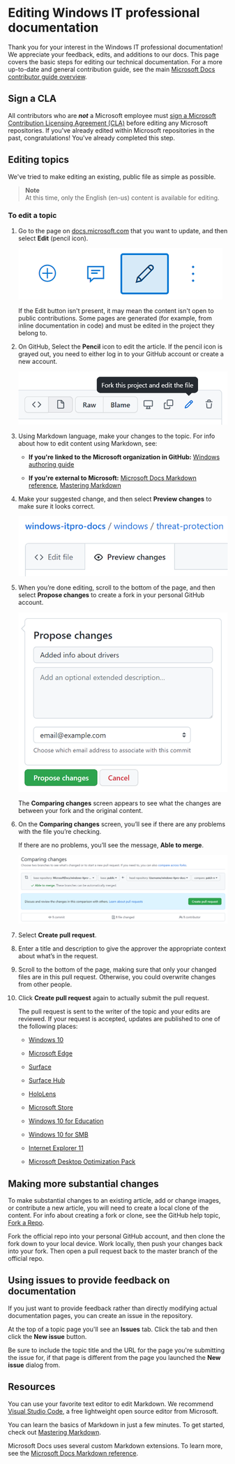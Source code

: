 # Editing Windows IT professional documentation

Thank you for your interest in the Windows IT professional documentation! We appreciate your feedback, edits, and additions to our docs.
This page covers the basic steps for editing our technical documentation.
For a more up-to-date and general contribution guide, see the main [Microsoft Docs contributor guide overview](https://docs.microsoft.com/contribute/).

## Sign a CLA

All contributors who are ***not*** a Microsoft employee must [sign a Microsoft Contribution Licensing Agreement (CLA)](https://cla.microsoft.com/) before editing any Microsoft repositories.
If you've already edited within Microsoft repositories in the past, congratulations!
You've already completed this step.

## Editing topics

We've tried to make editing an existing, public file as simple as possible.

>**Note**<br>
>At this time, only the English (en-us) content is available for editing.

### To edit a topic

1. Go to the page on [docs.microsoft.com](https://docs.microsoft.com/) that you want to update, and then select **Edit** (pencil icon).

    ![Microsoft Docs Web, showing the Edit link.](images/contribute-link.png)

    If the Edit button isn't present, it may mean the content isn't open to public contributions. Some pages are generated (for example, from inline documentation in code) and must be edited in the project they belong to.

2. On GitHub, Select the **Pencil** icon to edit the article. If the pencil icon is grayed out, you need to either log in to your GitHub account or create a new account.

    ![GitHub Web, showing the Pencil icon.](images/pencil-icon.png)

3. Using Markdown language, make your changes to the topic. For info about how to edit content using Markdown, see:
    - **If you're linked to the Microsoft organization in GitHub:** [Windows authoring guide](https://aka.ms/WindowsAuthoring)

    - **If you're external to Microsoft:** [Microsoft Docs Markdown reference](https://docs.microsoft.com/contribute/markdown-reference), [Mastering Markdown](https://guides.github.com/features/mastering-markdown/)

4. Make your suggested change, and then select **Preview changes** to make sure it looks correct.

    ![GitHub Web, showing the Preview Changes tab.](images/preview-changes.png)

5. When you’re done editing, scroll to the bottom of the page, and then select **Propose changes** to create a fork in your personal GitHub account.

    ![GitHub Web, showing the Propose file change button.](images/propose-file-change.png)

    The **Comparing changes** screen appears to see what the changes are between your fork and the original content.

6. On the **Comparing changes** screen, you’ll see if there are any problems with the file you’re checking.

    If there are no problems, you’ll see the message, **Able to merge**.

    ![GitHub Web, showing the Comparing changes screen.](images/compare-changes.png)

7. Select **Create pull request**.

8. Enter a title and description to give the approver the appropriate context about what’s in the request.

9. Scroll to the bottom of the page, making sure that only your changed files are in this pull request. Otherwise, you could overwrite changes from other people.

10. Click **Create pull request** again to actually submit the pull request.

    The pull request is sent to the writer of the topic and your edits are reviewed. If your request is accepted, updates are published to one of the following places:

    - [Windows 10](https://docs.microsoft.com/windows/windows-10)

    - [Microsoft Edge](https://docs.microsoft.com/microsoft-edge/deploy)

    - [Surface](https://docs.microsoft.com/surface)

    - [Surface Hub](https://docs.microsoft.com/surface-hub)

    - [HoloLens](https://docs.microsoft.com/hololens)

    - [Microsoft Store](https://docs.microsoft.com/microsoft-store)

    - [Windows 10 for Education](https://docs.microsoft.com/education/windows)

    - [Windows 10 for SMB](https://docs.microsoft.com/windows/smb)

    - [Internet Explorer 11](https://docs.microsoft.com/internet-explorer)

    - [Microsoft Desktop Optimization Pack](https://docs.microsoft.com/microsoft-desktop-optimization-pack)

## Making more substantial changes

To make substantial changes to an existing article, add or change images, or contribute a new article, you will need to create a local clone of the content.
For info about creating a fork or clone, see the GitHub help topic, [Fork a Repo](https://help.github.com/articles/fork-a-repo/).

Fork the official repo into your personal GitHub account, and then clone the fork down to your local device.  Work locally, then push your changes back into your fork.  Then open a pull request back to the master branch of the official repo.

## Using issues to provide feedback on documentation

If you just want to provide feedback rather than directly modifying actual documentation pages, you can create an issue in the repository.

At the top of a topic page you'll see an **Issues** tab. Click the tab and then click the **New issue** button.

Be sure to include the topic title and the URL for the page you're submitting the issue for, if that page is different from the page you launched the **New issue** dialog from.  

## Resources

You can use your favorite text editor to edit Markdown.  We recommend [Visual Studio Code](https://code.visualstudio.com/), a free lightweight open source editor from Microsoft.

You can learn the basics of Markdown in just a few minutes.  To get started, check out [Mastering Markdown](https://guides.github.com/features/mastering-markdown/).

Microsoft Docs uses several custom Markdown extensions. To learn more, see the [Microsoft Docs Markdown reference](https://docs.microsoft.com/contribute/markdown-reference).

